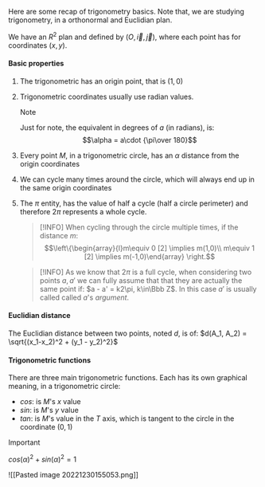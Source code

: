 Here are some recap of trigonometry basics. Note that, we are studying trigonometry, in a orthonormal and Euclidian plan. 

We have an $R^2$ plan and defined by $(O, \vec i, \vec j)$, where each point has for coordinates $(x, y)$.

#### Basic properties
1) The trigonometric has an origin point, that is $(1, 0)$
2) Trigonometric coordinates usually use radian values. 
	> [!NOTE]
	> Just for note, the equivalent in degrees of $a$ (in radians), is:
	> $$\alpha = a\cdot {\pi\over 180}$$
3) Every point $M$, in a trigonometric circle, has an $\alpha$ distance from the origin coordinates
4) We can cycle many times around the circle, which will always end up in the same origin coordinates
5) The $\pi$ entity, has the value of half a cycle (half a circle perimeter) and therefore $2\pi$ represents a whole cycle.
	> [!INFO] 
	> When cycling through the circle multiple times, if the distance $m$:
	> $$\left\{\begin{array}{l}m\equiv 0 [2] \implies m(1,0)\\  m\equiv 1 [2] \implies m(-1,0)\end{array} \right.$$
	
	> [!INFO]
	> As we know that $2\pi$ is a full cycle, when considering two points $a, a'$ we can fully assume that that they are actually the same point if: $a - a' = k2\pi, k\in\Bbb Z$.
	> In this case $a'$ is usually called called $a$'s _argument_.
	

#### Euclidian distance
The Euclidian distance between two points, noted $d$, is of: $d(A_1, A_2) = \sqrt{(x_1-x_2)^2 + (y_1 - y_2)^2}$

#### Trigonometric functions
There are three main trigonometric functions. Each has its own graphical meaning, in a trigonometric circle:
- $cos$: is $M$'s $x$ value
- $sin$: is $M$'s $y$ value
- $tan$: is $M$'s value in the $T$ axis, which is tangent to the circle in the coordinate $(0, 1)$

> [!IMPORTANT]
> $cos(\alpha)^2+sin(\alpha)^2=1$

![[Pasted image 20221230155053.png]]